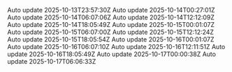 Auto update 2025-10-13T23:57:30Z
Auto update 2025-10-14T00:27:01Z
Auto update 2025-10-14T06:07:06Z
Auto update 2025-10-14T12:12:09Z
Auto update 2025-10-14T18:05:49Z
Auto update 2025-10-15T00:01:07Z
Auto update 2025-10-15T06:07:00Z
Auto update 2025-10-15T12:12:24Z
Auto update 2025-10-15T18:05:54Z
Auto update 2025-10-16T00:01:07Z
Auto update 2025-10-16T06:07:10Z
Auto update 2025-10-16T12:11:51Z
Auto update 2025-10-16T18:05:49Z
Auto update 2025-10-17T00:00:38Z
Auto update 2025-10-17T06:06:33Z
